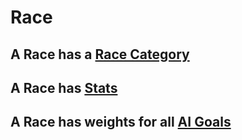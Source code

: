 # Race

## A Race has a [Race Category](raceCategory.md)

## A Race has [Stats](stats.md)

## A Race has weights for all [AI Goals](aiGoals.md)

